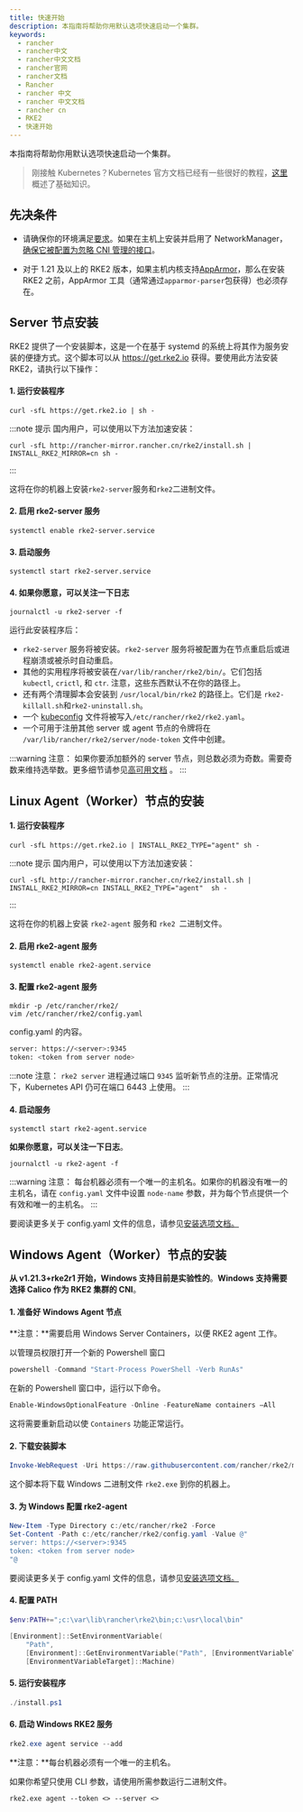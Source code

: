 ```yaml
---
title: 快速开始
description: 本指南将帮助你用默认选项快速启动一个集群。
keywords:
  - rancher
  - rancher中文
  - rancher中文文档
  - rancher官网
  - rancher文档
  - Rancher
  - rancher 中文
  - rancher 中文文档
  - rancher cn
  - RKE2
  - 快速开始
---
```


本指南将帮助你用默认选项快速启动一个集群。

> 刚接触 Kubernetes？Kubernetes 官方文档已经有一些很好的教程，[这里](https://kubernetes.io/docs/tutorials/kubernetes-basics/)概述了基础知识。

## 先决条件

- 请确保你的环境满足[要求](/docs/rke2/install/requirements/_index)。如果在主机上安装并启用了 NetworkManager，[确保它被配置为忽略 CNI 管理的接口](/docs/rke2/known_issues/_index#networkmanager)。

- 对于 1.21 及以上的 RKE2 版本，如果主机内核支持[AppArmor](https://apparmor.net/)，那么在安装 RKE2 之前，AppArmor 工具（通常通过`apparmor-parser`包获得）也必须存在。

## Server 节点安装

RKE2 提供了一个安装脚本，这是一个在基于 systemd 的系统上将其作为服务安装的便捷方式。这个脚本可以从 https://get.rke2.io 获得。要使用此方法安装 RKE2，请执行以下操作：

#### 1. 运行安装程序

```
curl -sfL https://get.rke2.io | sh -
```

:::note 提示
国内用户，可以使用以下方法加速安装：

```
curl -sfL http://rancher-mirror.rancher.cn/rke2/install.sh | INSTALL_RKE2_MIRROR=cn sh -
```

:::

这将在你的机器上安装`rke2-server`服务和`rke2`二进制文件。

#### 2. 启用 rke2-server 服务

```
systemctl enable rke2-server.service
```

#### 3. 启动服务

```
systemctl start rke2-server.service
```

#### 4. 如果你愿意，可以关注一下日志

```
journalctl -u rke2-server -f
```

运行此安装程序后：

- `rke2-server` 服务将被安装。`rke2-server` 服务将被配置为在节点重启后或进程崩溃或被杀时自动重启。
- 其他的实用程序将被安装在`/var/lib/rancher/rke2/bin/`。它们包括 `kubectl`, `crictl`, 和 `ctr`. 注意，这些东西默认不在你的路径上。
- 还有两个清理脚本会安装到 `/usr/local/bin/rke2` 的路径上。它们是 `rke2-killall.sh`和`rke2-uninstall.sh`。
- 一个 [kubeconfig](https://kubernetes.io/docs/concepts/configuration/organize-cluster-access-kubeconfig/) 文件将被写入`/etc/rancher/rke2/rke2.yaml`。
- 一个可用于注册其他 server 或 agent 节点的令牌将在 `/var/lib/rancher/rke2/server/node-token` 文件中创建。

:::warning 注意：
如果你要添加额外的 server 节点，则总数必须为奇数。需要奇数来维持选举数。更多细节请参见[高可用文档](/docs/rke2/install/ha/_index) 。
:::

## Linux Agent（Worker）节点的安装

#### 1. 运行安装程序

```
curl -sfL https://get.rke2.io | INSTALL_RKE2_TYPE="agent" sh -
```

:::note 提示
国内用户，可以使用以下方法加速安装：

```
curl -sfL http://rancher-mirror.rancher.cn/rke2/install.sh | INSTALL_RKE2_MIRROR=cn INSTALL_RKE2_TYPE="agent"  sh -
```

:::

这将在你的机器上安装 `rke2-agent` 服务和 `rke2 `二进制文件。

#### 2. 启用 rke2-agent 服务

```
systemctl enable rke2-agent.service
```

#### 3. 配置 rke2-agent 服务

```
mkdir -p /etc/rancher/rke2/
vim /etc/rancher/rke2/config.yaml
```

config.yaml 的内容。

```bash
server: https://<server>:9345
token: <token from server node>
```

:::note 注意：
`rke2 server` 进程通过端口 `9345` 监听新节点的注册。正常情况下，Kubernetes API 仍可在端口 6443 上使用。
:::

#### 4. 启动服务

```
systemctl start rke2-agent.service
```

**如果你愿意，可以关注一下日志**。

```
journalctl -u rke2-agent -f
```

:::warning 注意：
每台机器必须有一个唯一的主机名。如果你的机器没有唯一的主机名，请在 `config.yaml` 文件中设置 `node-name` 参数，并为每个节点提供一个有效和唯一的主机名。
:::

要阅读更多关于 config.yaml 文件的信息，请参见[安装选项文档。](/docs/rke2/install/install_options/install_options/_index#配置文件)

## Windows Agent（Worker）节点的安装

**从 v1.21.3+rke2r1 开始，Windows 支持目前是实验性的**。**Windows 支持需要选择 Calico 作为 RKE2 集群的 CNI**。

#### 1. 准备好 Windows Agent 节点

**注意：**需要启用 Windows Server Containers，以便 RKE2 agent 工作。

以管理员权限打开一个新的 Powershell 窗口

```powershell
powershell -Command "Start-Process PowerShell -Verb RunAs"
```

在新的 Powershell 窗口中，运行以下命令。

```powershell
Enable-WindowsOptionalFeature -Online -FeatureName containers –All
```

这将需要重新启动以使 `Containers` 功能正常运行。

#### 2. 下载安装脚本

```powershell
Invoke-WebRequest -Uri https://raw.githubusercontent.com/rancher/rke2/master/install.ps1 -Outfile install.ps1
```

这个脚本将下载 Windows 二进制文件 `rke2.exe` 到你的机器上。

#### 3. 为 Windows 配置 rke2-agent

```powershell
New-Item -Type Directory c:/etc/rancher/rke2 -Force
Set-Content -Path c:/etc/rancher/rke2/config.yaml -Value @"
server: https://<server>:9345
token: <token from server node>
"@
```

要阅读更多关于 config.yaml 文件的信息，请参见[安装选项文档。](/docs/rke2/install/install_options/install_options/_index#配置文件)

#### 4. 配置 PATH

```powershell
$env:PATH+=";c:\var\lib\rancher\rke2\bin;c:\usr\local\bin"

[Environment]::SetEnvironmentVariable(
    "Path",
    [Environment]::GetEnvironmentVariable("Path", [EnvironmentVariableTarget]::Machine) + ";c:\var\lib\rancher\rke2\bin;c:\usr\local\bin",
    [EnvironmentVariableTarget]::Machine)
```

#### 5. 运行安装程序

```powershell
./install.ps1
```

#### 6. 启动 Windows RKE2 服务

```powershell
rke2.exe agent service --add
```

**注意：**每台机器必须有一个唯一的主机名。

如果你希望只使用 CLI 参数，请使用所需参数运行二进制文件。

```
rke2.exe agent --token <> --server <>
```
